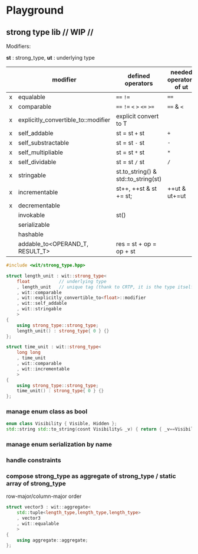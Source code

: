# Playground

## strong type lib // WIP //

Modifiers:

**st** : strong_type, **ut** : underlying type

| | modifier                               | defined operators                   | needed operators of ut |
|-| -------------------------------------- | ----------------------------------- | ---------------------- |
|x| equalable                              | `==` `!=`                           | `==`                   |
|x| comparable                             | `==` `!=` `<` `>` `<=` `>=`         | `==` & `<`             |
|x| explicitly_convertible_to<T>::modifier | explicit convert to T               |                        |
|x| self_addable                           | st = st `+` st                      | `+`                    |
|x| self_substractable                     | st = st `-` st                      | `-`                    |
|x| self_multipliable                      | st = st `*` st                      | `*`                    |
|x| self_dividable                         | st = st `/` st                      | `/`                    |
|x| stringable                             | st.to_string() & std::to_string(st) |                        |
|x| incrementable                          | st++, ++st & st += st;              | ++ut & ut+=ut          |
|x| decrementable                          |                                     |                        |
| | invokable                              | st()                                |                        |
| | serializable                           |                                     |                        |
| | hashable                               |                                     |                        |
| | addable_to<OPERAND_T, RESULT_T>        | res = st + op = op + st             |                        |

```cpp
#include <wit/strong_type.hpp>

struct length_unit : wit::strong_type<
    float           // underlying type
    , length_unit   // unique tag (thank to CRTP, it is the type itself)
    , wit::comparable
    , wit::explicitly_convertible_to<float>::modifier
    , wit::self_addable
    , wit::stringable
    >
{
    using strong_type::strong_type;
    length_unit() : strong_type{ 0 } {}
};

struct time_unit : wit::strong_type<
    long long
    , time_unit
    , wit::comparable
    , wit::incrementable
    >
{
    using strong_type::strong_type;
    time_unit() : strong_type{ 0 } {}
};
```

### manage enum class as bool

```cpp
enum class Visibility { Visible, Hidden };
std::string std::to_string(cosnt Visibility& _v) { return { _v==Visibility::Visible?"Visible":"Hidden" }; }
```

### manage enum serialization by name

### handle constraints

### compose strong_type as aggregate of strong_type / static array of strong_type

row-major/column-major order

```cpp
struct vector3 : wit::aggregate<
    std::tuple<length_type,length_type,length_type>
    , vector3
    , wit::equalable
    >
{
    using aggregate::aggregate;
};
```